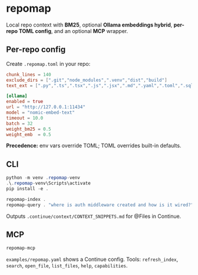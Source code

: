 # repomap

Local repo context with **BM25**, optional **Ollama embeddings hybrid**, **per-repo TOML config**, and an optional **MCP** wrapper.

## Per-repo config

Create `.repomap.toml` in your repo:

```toml
chunk_lines = 140
exclude_dirs = [".git","node_modules",".venv","dist","build"]
text_ext = [".py",".ts",".tsx",".js",".jsx",".md",".yaml",".toml",".sql",".php",".html",".css",".scss"]

[ollama]
enabled = true
url = "http://127.0.0.1:11434"
model = "nomic-embed-text"
timeout = 10.0
batch = 32
weight_bm25 = 0.5
weight_emb  = 0.5
```

**Precedence:** env vars override TOML; TOML overrides built-in defaults.

## CLI

```powershell
python -m venv .repomap-venv
.\.repomap-venv\Scripts\activate
pip install -e .

repomap-index .
repomap-query . "where is auth middleware created and how is it wired?" 12
```

Outputs `.continue/context/CONTEXT_SNIPPETS.md` for @Files in Continue.

## MCP

```powershell
repomap-mcp
```

`examples/repomap.yaml` shows a Continue config. Tools: `refresh_index`, `search`, `open_file`, `list_files`, `help`, `capabilities`.
